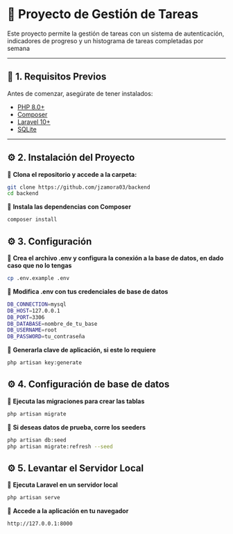 
# 🎯 Proyecto de Gestión de Tareas

Este proyecto permite la gestión de tareas con un sistema de autenticación, indicadores de progreso y un histograma de tareas completadas por semana

---

## 📌 1. Requisitos Previos  
Antes de comenzar, asegúrate de tener instalados:  
- [PHP 8.0+](https://www.php.net/downloads)  
- [Composer](https://getcomposer.org/download/)  
- [Laravel 10+](https://laravel.com/docs/10.x/installation)  
- [SQLite](https://www.sqlite.org/download.html?)  

---

## ⚙️ 2. Instalación del Proyecto  
📌 **Clona el repositorio y accede a la carpeta:**  
```bash
git clone https://github.com/jzamora03/backend
cd backend
```
📌 **Instala las dependencias con Composer**  
```bash
composer install
```

## ⚙️ 3. Configuración
📌 **Crea el archivo .env y configura la conexión a la base de datos, en dado caso que no lo tengas**  
```bash
cp .env.example .env
```
📌 **Modifica .env con tus credenciales de base de datos**  
```bash
DB_CONNECTION=mysql
DB_HOST=127.0.0.1
DB_PORT=3306
DB_DATABASE=nombre_de_tu_base
DB_USERNAME=root
DB_PASSWORD=tu_contraseña
```
📌 **Generarla clave de aplicación, si este lo requiere**  
```bash
php artisan key:generate
```

## ⚙️ 4. Configuración de base de datos
📌 **Ejecuta las migraciones para crear las tablas**  
```bash
php artisan migrate
```
📌 **Si deseas datos de prueba, corre los seeders**  
```bash
php artisan db:seed
php artisan migrate:refresh --seed
```

## ⚙️ 5. Levantar el Servidor Local
📌 **Ejecuta Laravel en un servidor local**  
```bash
php artisan serve
```
📌 **Accede a la aplicación en tu navegador**  
```bash
http://127.0.0.1:8000
```


